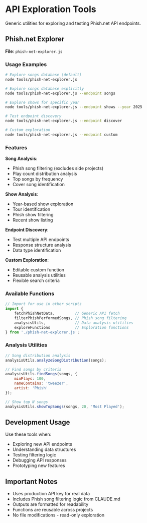 # API Exploration Tools

Generic utilities for exploring and testing Phish.net API endpoints.

## Phish.net Explorer

**File**: `phish-net-explorer.js`

### Usage Examples

```bash
# Explore songs database (default)
node tools/phish-net-explorer.js

# Explore songs database explicitly
node tools/phish-net-explorer.js --endpoint songs

# Explore shows for specific year
node tools/phish-net-explorer.js --endpoint shows --year 2025

# Test endpoint discovery
node tools/phish-net-explorer.js --endpoint discover

# Custom exploration
node tools/phish-net-explorer.js --endpoint custom
```

### Features

**Song Analysis**:
- Phish song filtering (excludes side projects)
- Play count distribution analysis
- Top songs by frequency
- Cover song identification

**Show Analysis**:
- Year-based show exploration
- Tour identification
- Phish show filtering
- Recent show listing

**Endpoint Discovery**:
- Test multiple API endpoints
- Response structure analysis
- Data type identification

**Custom Exploration**:
- Editable custom function
- Reusable analysis utilities
- Flexible search criteria

### Available Functions

```javascript
// Import for use in other scripts
import {
    fetchPhishNetData,         // Generic API fetch
    filterPhishPerformedSongs, // Phish song filtering
    analysisUtils,             // Data analysis utilities
    exploreFunctions           // Exploration functions
} from './phish-net-explorer.js';
```

### Analysis Utilities

```javascript
// Song distribution analysis
analysisUtils.analyzeSongDistribution(songs);

// Find songs by criteria
analysisUtils.findSongs(songs, {
    minPlays: 100,
    nameContains: 'tweezer',
    artist: 'Phish'
});

// Show top N songs
analysisUtils.showTopSongs(songs, 20, 'Most Played');
```

## Development Usage

Use these tools when:
- Exploring new API endpoints
- Understanding data structures
- Testing filtering logic
- Debugging API responses
- Prototyping new features

## Important Notes

- Uses production API key for real data
- Includes Phish song filtering logic from CLAUDE.md
- Outputs are formatted for readability
- Functions are reusable across projects
- No file modifications - read-only exploration